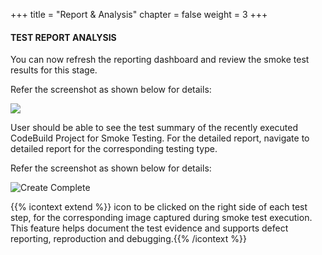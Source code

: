 +++
title = "Report & Analysis"
chapter = false
weight = 3
+++



#### TEST REPORT ANALYSIS

You can now refresh the reporting dashboard and review the smoke test results for this stage. 

Refer the screenshot as shown below for details: 

![](/images/module2/module-2_4.png)

User should be able to see the test summary of the recently executed CodeBuild Project for Smoke Testing. For the detailed report, navigate to detailed report for the corresponding testing type. 

Refer the screenshot as shown below for details:

![Create Complete](/images/module2/module-2_5.png)



{{% icontext extend %}} icon to be clicked on the right side of each test step, for the corresponding image captured during smoke test execution.  This feature helps document the test evidence and supports defect reporting, reproduction and debugging.{{% /icontext %}}





